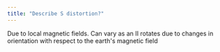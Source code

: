```yaml
---
title: "Describe S distortion?"
---
```

Due to local magnetic fields. Can vary as an II rotates due to changes in orientation with respect to the earth's magnetic field

